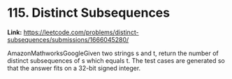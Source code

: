# 115. Distinct Subsequences

**Link:** https://leetcode.com/problems/distinct-subsequences/submissions/1666045280/

AmazonMathworksGoogleGiven two strings s and t, return the number of distinct subsequences of s which equals t. The test cases are generated so that the answer fits on a 32-bit signed integer.

